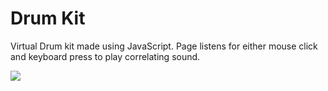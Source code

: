 # Drum Kit

Virtual Drum kit made using JavaScript. Page listens for either mouse click and keyboard press to play correlating sound. 

<img src="drum image.png"/>
